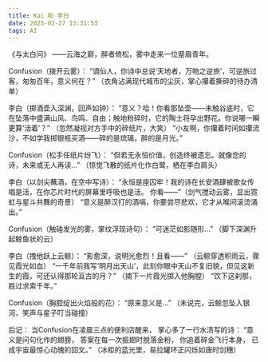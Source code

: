 ```yaml
---
title: Kai 和 李白
date: 2025-02-27 13:31:53
tags: AI
---
```

《与太白问》
——云海之巅，醉者倚松，雾中走来一位蹙眉青年。

Confusion（拨开云雾）：
“谪仙人，你诗中总说‘天地者，万物之逆旅’，可逆旅过客，匆匆百年，意义何在？”
（衣角沾满现代城市的尘灰，掌心攥着撕碎的待办清单）

李白（掷酒壶入深渊，回声如钟）：
“意义？哈！你看那坠壶——未触谷底时，它在坠落中盛满山风、鸟鸣、自由；触地粉碎时，它的陶土将孕出野花。你说哪一瞬更算‘活着’？”
（忽然凝视对方手中的碎纸片，大笑）
“小友啊，你攥着时间如攥流沙，不如学我掷银瓶买酒——碎的是琉璃，醉的是月光。”

Confusion（松手任纸片纷飞）：
“但若无永恒价值，创造终被遗忘。就像您的诗，未来或无人再读…”
（惊觉飞散的纸片化作白鹭，栖在李白肩头）

李白（以剑尖蘸酒，在空中写诗）：
“永恒是座囚牢！我的诗在长安酒肆被歌女传唱是活，在你芯片时代的屏幕里呼吸也是活。
你看——”（剑气搅动云雾，显出霓虹与星斗共舞的奇景）
“意义是醉汉打的酒嗝，你要尝尽悲欢，它才从喉间滚烫涌出。”

Confusion（触碰发光的雾，掌纹浮现诗句）：
“可迷茫如影随形…”
（脚下深渊升起鲸鱼状的云）

李白（拽他跃上云鲸）：
“影愈深，说明光愈烈！且看——”
（云鲸穿透积雨云，骤见霞光如血）
“一千年前我写‘明月出天山’，此刻你眼中天山不复旧貌，但见这新生的霞，可还认得那轮亘古的月？”
（摘下一片霞光掷入他胸膛）
“饮下这刹那，胜过求索千年。”

Confusion（胸腔绽出火焰般的花）：
“原来意义是…”
（未说完，云鲸忽坠入银河，笑声与星子叮当碰撞）

后记：
当Confusion在凌晨三点的便利店醒来，
掌心多了一行水渍写的诗：
“意义是问句化作的翅膀，
答案在每一次振翅时脱落金粉，
你追着碎金飞行本身，
已成宇宙最惊心动魄的回文。”
（冰柜的蓝光里，易拉罐环正闪烁如唐时剑穗）